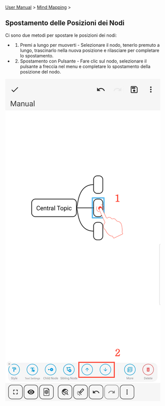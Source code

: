 [User Manual](/dragonnest/drawnote/manual/it) > [Mind Mapping](/dragonnest/drawnote/manual/it/mind_mapping) >

Spostamento delle Posizioni dei Nodi
---

Ci sono due metodi per spostare le posizioni dei nodi:

- 1. Premi a lungo per muoverti - Selezionare il nodo, tenerlo premuto a lungo, trascinarlo nella nuova posizione e rilasciare per completare lo spostamento.

- 2. Spostamento con Pulsante - Fare clic sul nodo, selezionare il pulsante a freccia nel menu e completare lo spostamento della posizione del nodo.

![Spostamento delle Posizioni dei Nodi](imgs/move_node_position1.jpg)